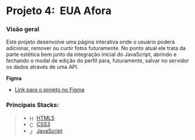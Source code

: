 # Projeto 4:  EUA Afora

### Visão geral
Este projeto desenvolve uma página interativa onde o usuário poderá adicionar, remover ou curtir fotos futuramente. No ponto atual ele trata da parte estética bem junto da integração inicial do JavaScript, abrindo e fechando o modal de edição do perfil para, futuramente, salvar no servidor os dados através de uma API.

**Figma**

* [Link para o projeto no Figma](https://www.figma.com/file/XfB6BSINvliub43JgKza1e/WEB.-Sprint-4.-Around-The-U.S.-desktop-%2B-mobile-pt)

### Principais Stacks:
> - <img align="center" alt="HTML5" height="15" width="15" src="https://cdn.jsdelivr.net/gh/devicons/devicon/icons/html5/html5-original.svg"/> <a href="https://www.w3schools.com/html/">HTML5</a>
> - <img align="center" alt="Css3" height="15" width="15" src="https://cdn.jsdelivr.net/gh/devicons/devicon/icons/css3/css3-original.svg"/> <a href="https://developer.mozilla.org/pt-BR/docs/Web/CSS">CSS3</a>
> - <img align="center" alt="JavaScript" height="15" width="15" src="https://cdn.jsdelivr.net/gh/devicons/devicon/icons/javascript/javascript-original.svg"/> <a href="https://www.javascript.com/">JavaScript</a>
